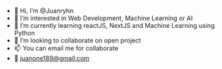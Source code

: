 - 👋 Hi, I’m @Juanryhn
- 👀 I’m interested in Web Development, Machine Learning or AI
- 🌱 I’m currently learning reactJS, NextJS and Machine Learning using Python
- 💞️ I’m looking to collaborate on open project
- 📫 You can email me for collaborate
- 📧 juanone189@gmail.com
<!---
Juanryhn/Juanryhn is a ✨ special ✨ repository because its `README.md` (this file) appears on your GitHub profile.
You can click the Preview link to take a look at your changes.
--->
